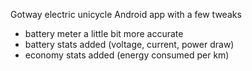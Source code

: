 Gotway electric unicycle Android app with a few tweaks
- battery meter a little bit more accurate
- battery stats added (voltage, current, power draw)
- economy stats added (energy consumed per km)
